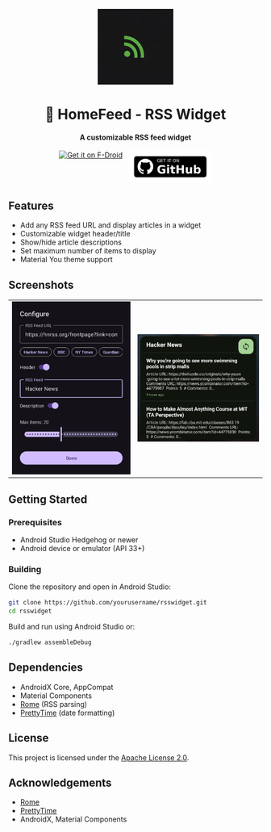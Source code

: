 <p align="center">
<img src="app/src/main/res/playstore-icon.png" width=150>
</p>

<h1 align="center"><b>📱 HomeFeed - RSS Widget</b></h1>
<h4 align="center">A customizable RSS feed widget</h3>
<p align="center">

<div align="center" style="display: flex; justify-content: center; align-items: flex-start; gap: 12px; flex-wrap: wrap;">
  <a href="https://f-droid.org/packages/com.byterdevs.rsswidget">
    <img src="https://fdroid.gitlab.io/artwork/badge/get-it-on.png" width="170" alt="Get it on F-Droid"/>
  </a>
  <a href="https://github.com/byter11/rss-widget/releases">
    <img src="assets/get-it-on-github.png" height="64" alt="Get it on Github" />
  </a>
</div>


## Features

- Add any RSS feed URL and display articles in a widget
- Customizable widget header/title
- Show/hide article descriptions
- Set maximum number of items to display
- Material You theme support

## Screenshots

|                        |                        |
|------------------------|------------------------|
| ![](assets/config.jpg) | ![](assets/widget.jpg) |

## Getting Started

### Prerequisites

- Android Studio Hedgehog or newer
- Android device or emulator (API 33+)

### Building

Clone the repository and open in Android Studio:

```sh
git clone https://github.com/yourusername/rsswidget.git
cd rsswidget
```

Build and run using Android Studio or:

```sh
./gradlew assembleDebug
```

## Dependencies

- AndroidX Core, AppCompat
- Material Components
- [Rome](https://rometools.github.io/rome/) (RSS parsing)
- [PrettyTime](https://www.ocpsoft.org/prettytime/) (date formatting)

## License

This project is licensed under the [Apache License 2.0](LICENSE).

## Acknowledgements

- [Rome](https://rometools.github.io/rome/)
- [PrettyTime](https://www.ocpsoft.org/prettytime/)
- AndroidX, Material Components
